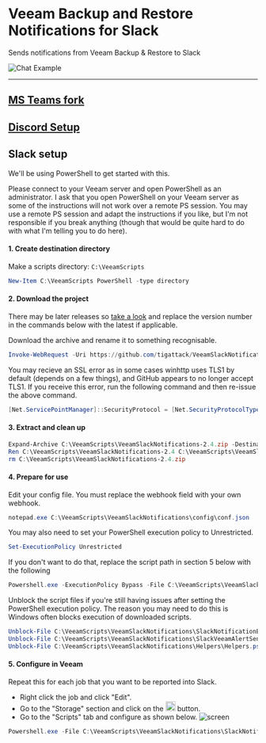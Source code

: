 # Veeam Backup and Restore Notifications for Slack

Sends notifications from Veeam Backup & Restore to Slack

![Chat Example](https://raw.githubusercontent.com/tigattack/VeeamSlackNotifications/master/asset/img/screens/sh-2.png)

---
[MS Teams fork](https://github.com/tigattack/VeeamTeamsNotifications)
---
## [Discord Setup](https://blog.tiga.tech/veeam-b-r-notifications-in-discord/)

## Slack setup

We'll be using PowerShell to get started with this.

Please connect to your Veeam server and open PowerShell as an administrator. I ask that you open PowerShell on your Veeam server as some of the instructions will not work over a remote PS session. You may use a remote PS session and adapt the instructions if you like, but I'm not responsible if you break anything (though that would be quite hard to do with what I'm telling you to do here).

#### 1. Create destination directory

Make a scripts directory: `C:\VeeamScripts`

```PowerShell
New-Item C:\VeeamScripts PowerShell -type directory
```

#### 2. Download the project

There may be later releases so [take a look](https://github.com/tigattack/VeeamSlackNotifications/releases) and replace the version number in the commands below with the latest if applicable.

Download the archive and rename it to something recognisable.
```PowerShell
Invoke-WebRequest -Uri https://github.com/tigattack/VeeamSlackNotifications/archive/2.4.zip -OutFile C:\VeeamScripts\VeeamSlackNotifications-2.4.zip
```
You may recieve an SSL error as in some cases winhttp uses TLS1 by default (depends on a few things), and GitHub appears to no longer accept TLS1. If you receive this error, run the following command and then re-issue the above command.
```PowerShell
[Net.ServicePointManager]::SecurityProtocol = [Net.SecurityProtocolType]::Tls12
```

#### 3. Extract and clean up
```PowerShell
Expand-Archive C:\VeeamScripts\VeeamSlackNotifications-2.4.zip -DestinationPath C:\VeeamScripts
Ren C:\VeeamScripts\VeeamSlackNotifications-2.4 C:\VeeamScripts\VeeamSlackNotifications
rm C:\VeeamScripts\VeeamSlackNotifications-2.4.zip
```

#### 4. Prepare for use
 Edit your config file. You must replace the webhook field with your own webhook.
 ```PowerShell
notepad.exe C:\VeeamScripts\VeeamSlackNotifications\config\conf.json
```
You may also need to set your PowerShell execution policy to Unrestricted.
```PowerShell
Set-ExecutionPolicy Unrestricted
```
If you don't want to do that, replace the script path in section 5 below with the following
```PowerShell
Powershell.exe -ExecutionPolicy Bypass -File C:\VeeamScripts\VeeamSlackNotifications\SlackNotificationBootstrap.ps1
```

Unblock the script files  if you're still having issues after setting the PowerShell execution policy. The reason you may need to do this is Windows often blocks execution of downloaded scripts.
```PowerShell
Unblock-File C:\VeeamScripts\VeeamSlackNotifications\SlackNotificationBootstrap.ps1
Unblock-File C:\VeeamScripts\VeeamSlackNotifications\SlackVeeamAlertSender.ps1
Unblock-File C:\VeeamScripts\VeeamSlackNotifications\Helpers\Helpers.psm1
```

#### 5. Configure in Veeam
Repeat this for each job that you want to be reported into Slack.
* Right click the job and click "Edit".
* Go to the "Storage" section and click on the <img src="asset/img/screens/sh-3.png" height="20"> button.
* Go to the "Scripts" tab and configure as shown below.
![screen](asset/img/screens/sh-1.png)
```PowerShell
Powershell.exe -File C:\VeeamScripts\VeeamSlackNotifications\SlackNotificationBootstrap.ps1
```
